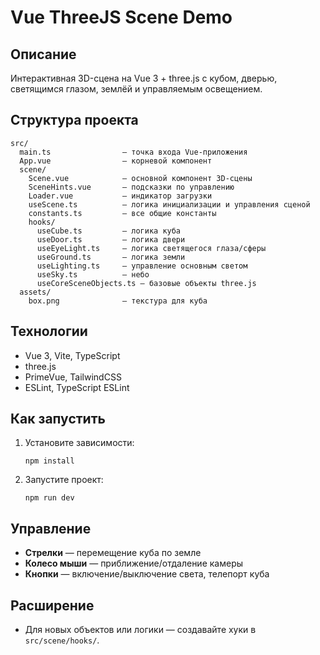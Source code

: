 # Vue ThreeJS Scene Demo

## Описание

Интерактивная 3D-сцена на Vue 3 + three.js с кубом, дверью, светящимся глазом, землёй и управляемым освещением.

## Структура проекта

```
src/
  main.ts                — точка входа Vue-приложения
  App.vue                — корневой компонент
  scene/
    Scene.vue            — основной компонент 3D-сцены
    SceneHints.vue       — подсказки по управлению
    Loader.vue           — индикатор загрузки
    useScene.ts          — логика инициализации и управления сценой
    constants.ts         — все общие константы 
    hooks/
      useCube.ts         — логика куба
      useDoor.ts         — логика двери 
      useEyeLight.ts     — логика светящегося глаза/сферы
      useGround.ts       — логика земли
      useLighting.ts     — управление основным светом
      useSky.ts          — небо
      useCoreSceneObjects.ts — базовые объекты three.js
  assets/
    box.png              — текстура для куба
```

## Технологии
- Vue 3, Vite, TypeScript
- three.js
- PrimeVue, TailwindCSS
- ESLint, TypeScript ESLint

## Как запустить

1. Установите зависимости:
   ```
   npm install
   ```
2. Запустите проект:
   ```
   npm run dev
   ```
## Управление
- **Стрелки** — перемещение куба по земле
- **Колесо мыши** — приближение/отдаление камеры
- **Кнопки** — включение/выключение света, телепорт куба

## Расширение
- Для новых объектов или логики — создавайте хуки в `src/scene/hooks/`.
